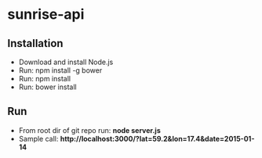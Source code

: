 # sunrise-api

## Installation
* Download and install Node.js
* Run: npm install -g bower
* Run: npm install
* Run: bower install

## Run
* From root dir of git repo run: **node server.js**
* Sample call: **http://localhost:3000/?lat=59.2&lon=17.4&date=2015-01-14**

